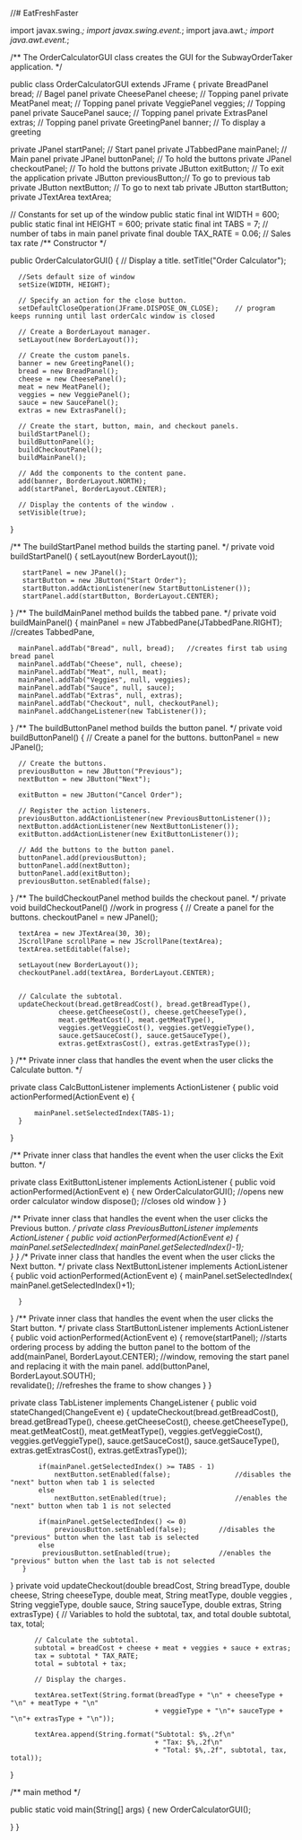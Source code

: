 //# EatFreshFaster






import javax.swing.*;
import javax.swing.event.*;
import java.awt.*;
import java.awt.event.*;

/**
   The OrderCalculatorGUI class creates the GUI for the
   SubwayOrderTaker application.
*/

public class OrderCalculatorGUI extends JFrame
{
   private BreadPanel bread;     // Bagel panel
   private CheesePanel cheese; // Topping panel
   private MeatPanel meat; // Topping panel
   private VeggiePanel veggies; // Topping panel
   private SaucePanel sauce; // Topping panel
   private ExtrasPanel extras; // Topping panel
   private GreetingPanel banner;  // To display a greeting

   private JPanel startPanel;		// Start panel
   private JTabbedPane mainPanel;	// Main panel
   private JPanel buttonPanel;    // To hold the buttons
   private JPanel checkoutPanel;    // To hold the buttons
   private JButton exitButton;    // To exit the application
   private JButton previousButton;// To go to previous tab
   private JButton nextButton;	  // To go to next tab
   private JButton startButton;
   private JTextArea textArea;

// Constants for set up of the window
   public static final int WIDTH = 600;
   public static final int HEIGHT = 600;
   private static final int TABS = 7; // number of tabs in main panel
   private final double TAX_RATE = 0.06; // Sales tax rate
   /**
      Constructor
   */

   public OrderCalculatorGUI()
   {
      // Display a title.
      setTitle("Order Calculator");

      //Sets default size of window
      setSize(WIDTH, HEIGHT);
      
      // Specify an action for the close button.
      setDefaultCloseOperation(JFrame.DISPOSE_ON_CLOSE);	// program keeps running until last orderCalc window is closed

      // Create a BorderLayout manager.
      setLayout(new BorderLayout());

      // Create the custom panels.
      banner = new GreetingPanel();
      bread = new BreadPanel();
      cheese = new CheesePanel();
      meat = new MeatPanel();
      veggies = new VeggiePanel();
      sauce = new SaucePanel();
      extras = new ExtrasPanel();

      // Create the start, button, main, and checkout panels.
      buildStartPanel();
      buildButtonPanel();
      buildCheckoutPanel();
      buildMainPanel();

      // Add the components to the content pane.
      add(banner, BorderLayout.NORTH);
      add(startPanel, BorderLayout.CENTER);

      // Display the contents of the window . 
      setVisible(true);
   }

   /**
      The buildStartPanel method builds the starting panel.
   */
   private void buildStartPanel()
   {
	   setLayout(new BorderLayout());
	   
	   startPanel = new JPanel();			
	   startButton = new JButton("Start Order");
	   startButton.addActionListener(new StartButtonListener());
	   startPanel.add(startButton, BorderLayout.CENTER);
   }
   /**
   The buildMainPanel method builds the tabbed pane.
    */
   private void buildMainPanel()
   {
	  mainPanel = new JTabbedPane(JTabbedPane.RIGHT);	//creates TabbedPane, 
  
 	  mainPanel.addTab("Bread", null, bread);	//creates first tab using bread panel	  
 	  mainPanel.addTab("Cheese", null, cheese);
 	  mainPanel.addTab("Meat", null, meat);
 	  mainPanel.addTab("Veggies", null, veggies);
 	  mainPanel.addTab("Sauce", null, sauce);
 	  mainPanel.addTab("Extras", null, extras);
 	  mainPanel.addTab("Checkout", null, checkoutPanel);
	  mainPanel.addChangeListener(new TabListener());
   }
   /**
   The buildButtonPanel method builds the button panel.
    */
   private void buildButtonPanel()
   {
      // Create a panel for the buttons.
      buttonPanel = new JPanel();

      // Create the buttons.      
      previousButton = new JButton("Previous");
      nextButton = new JButton("Next");

      exitButton = new JButton("Cancel Order");

      // Register the action listeners.
      previousButton.addActionListener(new PreviousButtonListener());
      nextButton.addActionListener(new NextButtonListener());      
      exitButton.addActionListener(new ExitButtonListener());

      // Add the buttons to the button panel.
      buttonPanel.add(previousButton);
      buttonPanel.add(nextButton);
      buttonPanel.add(exitButton);
      previousButton.setEnabled(false);
   }
   /**
   The buildCheckoutPanel method builds the checkout panel.
    */
   private void buildCheckoutPanel()	//work in progress
   {
      // Create a panel for the buttons.
      checkoutPanel = new JPanel();      
      
      textArea = new JTextArea(30, 30);
      JScrollPane scrollPane = new JScrollPane(textArea); 
      textArea.setEditable(false);
      
      setLayout(new BorderLayout());
      checkoutPanel.add(textArea, BorderLayout.CENTER);

      
      // Calculate the subtotal.
      updateCheckout(bread.getBreadCost(), bread.getBreadType(), 
 		  		cheese.getCheeseCost(), cheese.getCheeseType(),
 		  		meat.getMeatCost(), meat.getMeatType(),
 		  		veggies.getVeggieCost(), veggies.getVeggieType(),
 		  		sauce.getSauceCost(), sauce.getSauceType(),
 		  		extras.getExtrasCost(), extras.getExtrasType());
   }
   /**
      Private inner class that handles the event when
      the user clicks the Calculate button.
   */

   private class CalcButtonListener implements ActionListener
   {
      public void actionPerformed(ActionEvent e)
      {
    	  
    	  mainPanel.setSelectedIndex(TABS-1);
      }
   }

   /**
      Private inner class that handles the event when
      the user clicks the Exit button.
   */

   private class ExitButtonListener implements ActionListener
   {
      public void actionPerformed(ActionEvent e)
      {
    	  new OrderCalculatorGUI();		//opens new order calculator window
    	  dispose();					//closes old window
      }
   }
   
   /**
   Private inner class that handles the event when
   the user clicks the Previous button.
    */
   private class PreviousButtonListener implements ActionListener
   {
      public void actionPerformed(ActionEvent e)
      {
    	  mainPanel.setSelectedIndex( mainPanel.getSelectedIndex()-1);	
      }
   }
   /**
   Private inner class that handles the event when
   the user clicks the Next button.
    */
   private class NextButtonListener implements ActionListener
   {
      public void actionPerformed(ActionEvent e)
      {
    	  mainPanel.setSelectedIndex( mainPanel.getSelectedIndex()+1);
    	  
      }
   }
   /**
   Private inner class that handles the event when
   the user clicks the Start button.
    */
   private class StartButtonListener implements ActionListener
   {
      public void actionPerformed(ActionEvent e)
      {
    	  remove(startPanel);						//starts ordering process by adding the button panel to the bottom of the
    	  add(mainPanel, BorderLayout.CENTER);		//window, removing the start panel and replacing it with the main panel.
    	  add(buttonPanel, BorderLayout.SOUTH);		
    	  revalidate();								//refreshes the frame to show changes
      }
   }
   
   private class TabListener implements ChangeListener
   {
	   public void stateChanged(ChangeEvent e) 
	   {
		   updateCheckout(bread.getBreadCost(), bread.getBreadType(), 
   		  		cheese.getCheeseCost(), cheese.getCheeseType(),
   		  		meat.getMeatCost(), meat.getMeatType(),
   		  		veggies.getVeggieCost(), veggies.getVeggieType(),
   		  		sauce.getSauceCost(), sauce.getSauceType(),
   		  		extras.getExtrasCost(), extras.getExtrasType());
		   
		   if(mainPanel.getSelectedIndex() >= TABS - 1)		
		   	   nextButton.setEnabled(false);				//disables the "next" button when tab 1 is selected
		   else
			   nextButton.setEnabled(true);					//enables the "next" button when tab 1 is not selected
			   
	   	   if(mainPanel.getSelectedIndex() <= 0)		
	   		   previousButton.setEnabled(false);		//disables the "previous" button when the last tab is selected
	   	   else
	   		previousButton.setEnabled(true);	   	   	//enables the "previous" button when the last tab is not selected
	   }   
   }
   private void updateCheckout(double breadCost, String breadType,
		   						double cheese, String cheeseType, 
		   						double meat, String meatType,
		   						double veggies , String veggieType,
		   						double sauce, String sauceType,
		   						double extras, String extrasType)
   {
	// Variables to hold the subtotal, tax, and total
	      double subtotal, tax, total;
	      
	      // Calculate the subtotal.
	      subtotal = breadCost + cheese + meat + veggies + sauce + extras;
	      tax = subtotal * TAX_RATE;
	      total = subtotal + tax;
	      
	      // Display the charges.
	      
	      textArea.setText(String.format(breadType + "\n" + cheeseType + "\n" + meatType + "\n"
	    		  						+ veggieType + "\n"+ sauceType + "\n"+ extrasType + "\n"));
	      
	      textArea.append(String.format("Subtotal: $%,.2f\n" 
	    		  						+ "Tax: $%,.2f\n" 
	    		  						+ "Total: $%,.2f", subtotal, tax, total));
	      
   }
   
  
   /**
      main method
   */
   
   public static void main(String[] args)
   {
      new OrderCalculatorGUI();
      
   }
}





